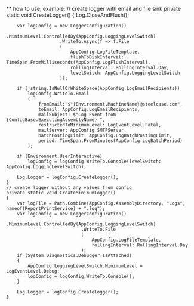 ﻿** how to use, example:
    // create logger with email and file sink
    private static void CreateLogger()
    {
        Log.CloseAndFlush();

        var logConfig = new LoggerConfiguration()
                        .MinimumLevel.ControlledBy(AppConfig.LoggingLevelSwitch)
                        .WriteTo.Async(f => f.File
                        (
                            AppConfig.LogFileTemplate,
                            flushToDiskInterval: TimeSpan.FromMilliseconds(AppConfig.LogFlushInterval),
                            rollingInterval: RollingInterval.Day,
                            levelSwitch: AppConfig.LoggingLevelSwitch
                        ));

        if (!string.IsNullOrWhiteSpace(AppConfig.LogEmailRecipients))
            logConfig.WriteTo.Email
            (
                fromEmail: $"{Environment.MachineName}@steelcase.com",
                toEmail: AppConfig.LogEmailRecipients,
                mailSubject: $"Log Event from {ConfigBase.ExecutingAssemblyName} ",
                restrictedToMinimumLevel: LogEventLevel.Fatal,
                mailServer: AppConfig.SMTPServer,
                batchPostingLimit: AppConfig.LogBatchPostingLimit,
                period: TimeSpan.FromMinutes(AppConfig.LogBatchPeriod)
            );

        if (Environment.UserInteractive)
            logConfig = logConfig.WriteTo.Console(levelSwitch: AppConfig.LoggingLevelSwitch);

        Log.Logger = logConfig.CreateLogger();
    }
    // create logger without any values from config
    private static void CreateMinimumLogger()
    {
        var logFile = Path.Combine(AppConfig.AssemblyDirectory, "Logs", nameof(ReportPrintService) + ".log");
        var logConfig = new LoggerConfiguration()
                                .MinimumLevel.ControlledBy(AppConfig.LoggingLevelSwitch)
                                .WriteTo.File
                                (
                                    AppConfig.LogFileTemplate,
                                    rollingInterval: RollingInterval.Day
                                );
        if (System.Diagnostics.Debugger.IsAttached)
        {
            AppConfig.LoggingLevelSwitch.MinimumLevel = LogEventLevel.Debug;
            logConfig = logConfig.WriteTo.Console();
        }

        Log.Logger = logConfig.CreateLogger();
    }

